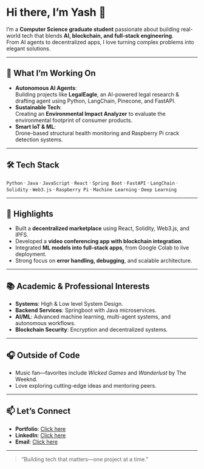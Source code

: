 # Hi there, I’m Yash 👋

I’m a **Computer Science graduate student** passionate about building real-world tech that blends **AI, blockchain, and full-stack engineering**.  
From AI agents to decentralized apps, I love turning complex problems into elegant solutions.

---

## 🚀 What I’m Working On
- **Autonomous AI Agents**:  
  Building projects like **LegalEagle**, an AI-powered legal research & drafting agent using Python, LangChain, Pinecone, and FastAPI.
- **Sustainable Tech**:  
  Creating an **Environmental Impact Analyzer** to evaluate the environmental footprint of consumer products.
- **Smart IoT & ML**:  
  Drone-based structural health monitoring and Raspberry Pi crack detection systems.

---

## 🛠️ Tech Stack
`Python` · `Java` · `JavaScript` · `React` · `Spring Boot` · `FastAPI` · `LangChain` ·  
`Solidity` · `Web3.js` · `Raspberry Pi` · `Machine Learning` · `Deep Learning`

---

## 🌟 Highlights
- Built a **decentralized marketplace** using React, Solidity, Web3.js, and IPFS.
- Developed a **video conferencing app with blockchain integration**.
- Integrated **ML models into full-stack apps**, from Google Colab to live deployment.
- Strong focus on **error handling, debugging**, and scalable architecture.

---

## 📚 Academic & Professional Interests
- **Systems**: High & Low level System Design.
- **Backend Services**: Springboot with Java microservices.
- **AI/ML**: Advanced machine learning, multi-agent systems, and autonomous workflows.
- **Blockchain Security**: Encryption and decentralized systems.

---

## 🎧 Outside of Code
- Music fan—favorites include *Wicked Games* and *Wanderlust* by The Weeknd.
- Love exploring cutting-edge ideas and mentoring peers.

---

## 📫 Let’s Connect
- **Portfolio**: [Click here](https://neon.zapfolio.in/yashderasari)  
- **LinkedIn**: [Click here](https://www.linkedin.com/in/yashderasari/)  
- **Email**: [Click here](ydmisc2803@gmail.com)

---

> “Building tech that matters—one project at a time.”

